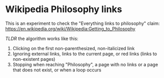 # Wikipedia Philosophy links

This is an experiment to check the "Everything links to philosophy" claim:
https://en.wikipedia.org/wiki/Wikipedia:Getting_to_Philosophy

*TLDR* the algorithm works like this:
1. Clicking on the first non-parenthesized, non-italicized link
2. Ignoring external links, links to the current page, or red links (links to non-existent pages)
3. Stopping when reaching "Philosophy", a page with no links or a page that does not exist, or when a loop occurs